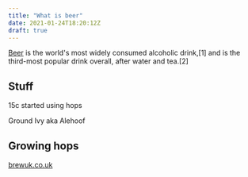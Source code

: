 ```yaml
---
title: "What is beer"
date: 2021-01-24T18:20:12Z
draft: true
---
```



[Beer](https://en.wikipedia.org/wiki/Beer) is the world's most widely consumed alcoholic drink,[1] and is the third-most popular drink overall, after water and tea.[2]


## Stuff

15c started using hops

Ground Ivy aka Alehoof

## Growing hops

[brewuk.co.uk](https://www.brewuk.co.uk/blog/growing-hops-at-home/#:~:text=Hops%20ideally%20should%20be%20planted,foot%20high%20above%20ground%20level.)